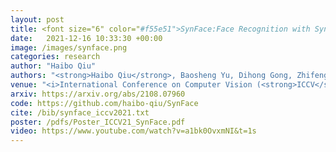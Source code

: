 ```yaml
---
layout: post
title: <font size="6" color="#f55e51">SynFace:Face Recognition with Synthetic Data</font>
date:   2021-12-16 10:33:30 +00:00
image: /images/synface.png
categories: research
author: "Haibo Qiu"
authors: "<strong>Haibo Qiu</strong>, Baosheng Yu, Dihong Gong, Zhifeng Li, Wei Liu and Dacheng Tao"
venue: "<i>International Conference on Computer Vision (<strong>ICCV</strong>)</i>"
arxiv: https://arxiv.org/abs/2108.07960
code: https://github.com/haibo-qiu/SynFace
cite: /bib/synface_iccv2021.txt
poster: /pdfs/Poster_ICCV21_SynFace.pdf
video: https://www.youtube.com/watch?v=a1bk0OvxmNI&t=1s
---
```

